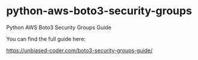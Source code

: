 # python-aws-boto3-security-groups
Python AWS Boto3 Security Groups Guide

You can find the full guide here:

https://unbiased-coder.com/boto3-security-groups-guide/

